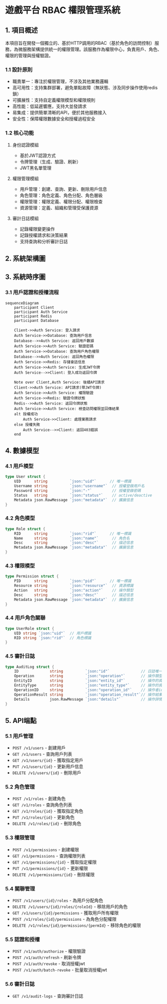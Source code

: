 
# 遊戲平台 RBAC 權限管理系統

## 1. 項目概述
本項目旨在開發一個獨立的、基於HTTP調用的RBAC（基於角色的訪問控制）服務，為微服務架構提供統一的權限管理。該服務作為權限中心，負責用戶、角色、權限的管理與授權驗證。

### 1.1 設計原則
- 職責單一：專注於權限管理，不涉及其他業務邏輯
- 高可用性：支持集群部署，避免單點故障（無狀態、涉及同步操作使用redis鎖）
- 可擴展性：支持自定義權限模型和權限規則
- 高性能：低延遲響應，支持大並發請求
- 易集成：提供簡單清晰的API，便於其他服務接入
- 安全性：保障權限數據安全和授權過程安全

### 1.2 核心功能
1. 身份認證模組
   - 基於JWT認證方式
   - 令牌管理（生成、驗證、刷新）
   - JWT黑名單管理

2. 權限管理模組
   - 用戶管理：創建、查詢、更新、刪除用戶信息
   - 角色管理：角色定義、角色分配、角色層級
   - 權限管理：權限定義、權限分配、權限檢查
   - 資源管理：定義、組織和管理受保護資源

3. 審計日誌模組
   - 記錄權限變更操作
   - 記錄授權請求和決策結果
   - 支持查詢和分析審計日誌

## 2. 系統架構圖

## 3. 系統時序圖

### 3.1 用戶認證和授權流程
```mermaid
sequenceDiagram
    participant Client
    participant Auth Service
    participant Redis
    participant Database
    
    Client->>Auth Service: 登入請求
    Auth Service->>Database: 查詢用戶信息
    Database-->>Auth Service: 返回用戶數據
    Auth Service->>Auth Service: 驗證密碼
    Auth Service->>Database: 查詢用戶角色權限
    Database-->>Auth Service: 返回角色權限
    Auth Service->>Redis: 存儲會話信息
    Auth Service->>Auth Service: 生成JWT令牌
    Auth Service-->>Client: 登入成功返回令牌
    
    Note over Client,Auth Service: 後續API請求
    Client->>Auth Service: API請求(帶JWT令牌)
    Auth Service->>Auth Service: 權限驗證
    Auth Service->>Redis: 驗證令牌狀態
    Redis-->>Auth Service: 返回令牌狀態
    Auth Service->>Auth Service: 檢查訪問權限並回傳結果
    alt 授權成功
        Auth Service->>Client: 處理業務請求
    else 授權失敗
        Auth Service-->>Client: 返回403錯誤
    end
```

## 4. 數據模型

### 4.1 用戶模型
```go
type User struct {
    UID      string          `json:"uid"`      // 唯一標識
    Username string          `json:"username"`  // 授權登錄用戶名
    Password string          `json:"-"`         // 授權登錄密碼
    Status   string          `json:"status"`    // active/deactive
    Metadata json.RawMessage `json:"metadata"`  // 擴展信息
}
```

### 4.2 角色模型
```go
type Role struct {
    RID      string          `json:"rid"`      // 唯一標識
    Name     string          `json:"name"`      // 角色名
    Desc     string          `json:"desc"`      // 描述信息
    Metadata json.RawMessage `json:"metadata"`  // 擴展信息
}
```

### 4.3 權限模型
```go
type Permission struct {
    PID      string          `json:"pid"`      // 唯一標識
    Resource string          `json:"resource"`  // 資源標識
    Action   string          `json:"action"`    // 操作類型
    Desc     string          `json:"desc"`      // 描述信息
    Metadata json.RawMessage `json:"metadata"`  // 擴展信息
}
```

### 4.4 用戶角色關聯
```go
type UserRole struct {
    UID string `json:"uid"`  // 用戶標識
    RID string `json:"rid"`  // 角色標識
}
```

### 4.5 審計日誌
```go
type AuditLog struct {
    ID              string          `json:"id"`              // 日誌唯一標識
    Operation       string          `json:"operation"`       // 操作類型
    EntityID        string          `json:"entity_id"`       // 操作的資源id
    EntityType      string          `json:"entity_type"`     // 操作的資源類型
    OperationID     string          `json:"operation_id"`    // 操作者id
    OperationResult string          `json:"operation_result"`// 操作結果
    Details         json.RawMessage `json:"details"`         // 操作詳情
}
```

## 5. API端點

### 5.1 用戶管理
- `POST /v1/users` - 創建用戶
- `GET /v1/users` - 查詢用戶列表
- `GET /v1/users/{id}` - 獲取指定用戶
- `PUT /v1/users/{id}` - 更新用戶信息
- `DELETE /v1/users/{id}` - 刪除用戶

### 5.2 角色管理
- `POST /v1/roles` - 創建角色
- `GET /v1/roles` - 查詢角色列表
- `GET /v1/roles/{id}` - 獲取指定角色
- `PUT /v1/roles/{id}` - 更新角色
- `DELETE /v1/roles/{id}` - 刪除角色

### 5.3 權限管理
- `POST /v1/permissions` - 創建權限
- `GET /v1/permissions` - 查詢權限列表
- `GET /v1/permissions/{id}` - 獲取指定權限
- `PUT /v1/permissions/{id}` - 更新權限
- `DELETE /v1/permissions/{id}` - 刪除權限

### 5.4 關聯管理
- `POST /v1/users/{id}/roles` - 為用戶分配角色
- `DELETE /v1/users/{id}/roles/{roleId}` - 移除用戶的角色
- `GET /v1/users/{id}/permissions` - 獲取用戶所有權限
- `POST /v1/roles/{id}/permissions` - 為角色分配權限
- `DELETE /v1/roles/{id}/permissions/{permId}` - 移除角色的權限

### 5.5 認證和授權
- `POST /v1/auth/authorize` - 權限驗證
- `POST /v1/auth/refresh` - 刷新令牌
- `POST /v1/auth/revoke` - 取消授權jwt
- `POST /v1/auth/batch-revoke` - 批量取消授權jwt

### 5.6 審計日誌
- `GET /v1/audit-logs` - 查詢審計日誌
